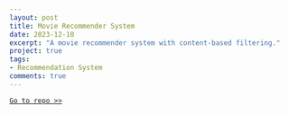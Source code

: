 ```yaml
---
layout: post
title: Movie Recommender System
date: 2023-12-10
excerpt: "A movie recommender system with content-based filtering."
project: true
tags:
- Recommendation System
comments: true
---
```




[`Go to repo >>`](https://github.com/malindard/movie-recommender/)